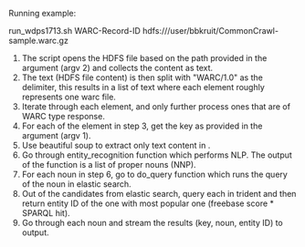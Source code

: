 Running example:

run_wdps1713.sh WARC-Record-ID hdfs:///user/bbkruit/CommonCrawl-sample.warc.gz

1. The script opens the HDFS file based on the path provided in the argument (argv 2) and collects the content as text.
2. The text (HDFS file content) is then split with "WARC/1.0" as the delimiter, this results in a list of text where each element roughly represents one warc file.
3. Iterate through each element, and only further process ones that are of WARC type response.
4. For each of the element in step 3, get the key as provided in the argument (argv 1).
5. Use beautiful soup to extract only text content in <body>.
6. Go through entity_recognition function which performs NLP. The output of the function is a list of proper nouns (NNP).
7. For each noun in step 6, go to do_query function which runs the query of the noun in elastic search.
8. Out of the candidates from elastic search, query each in trident and then return entity ID of the one with most popular one (freebase score * SPARQL hit).
9. Go through each noun and stream the results (key, noun, entity ID) to output.
